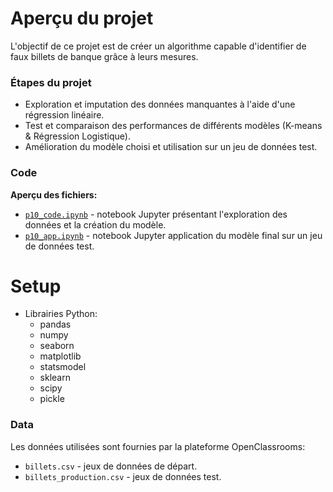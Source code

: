 # Aperçu du projet

L'objectif de ce projet est de créer un algorithme capable d'identifier de faux billets de banque grâce à leurs mesures.

### Étapes du projet
  - Exploration et imputation des données manquantes à l'aide d'une régression linéaire.
  - Test et comparaison des performances de différents modèles (K-means & Régression Logistique).
  - Amélioration du modèle choisi et utilisation sur un jeu de données test.

### Code
**Aperçu des fichiers:**
  - [`p10_code.ipynb`](https://github.com/rodriguezvincent/ProjetsOpenclassrooms-FR/blob/main/P10-D%C3%A9tecter-de-faux-billets-de-banque/p10_code.ipynb) - notebook Jupyter présentant l'exploration des données et la création du modèle.
  - [`p10_app.ipynb`](https://github.com/rodriguezvincent/ProjetsOpenclassrooms-FR/blob/main/P10-D%C3%A9tecter-de-faux-billets-de-banque/p10_app.ipynb) - notebook Jupyter application du modèle final sur un jeu de données test.

# Setup
  - Librairies Python:
    - pandas
    - numpy
    - seaborn
    - matplotlib
    - statsmodel
    - sklearn
    - scipy
    - pickle

### Data
Les données utilisées sont fournies par la plateforme OpenClassrooms:
  - `billets.csv` - jeux de données de départ.
  - `billets_production.csv` - jeux de données test.

